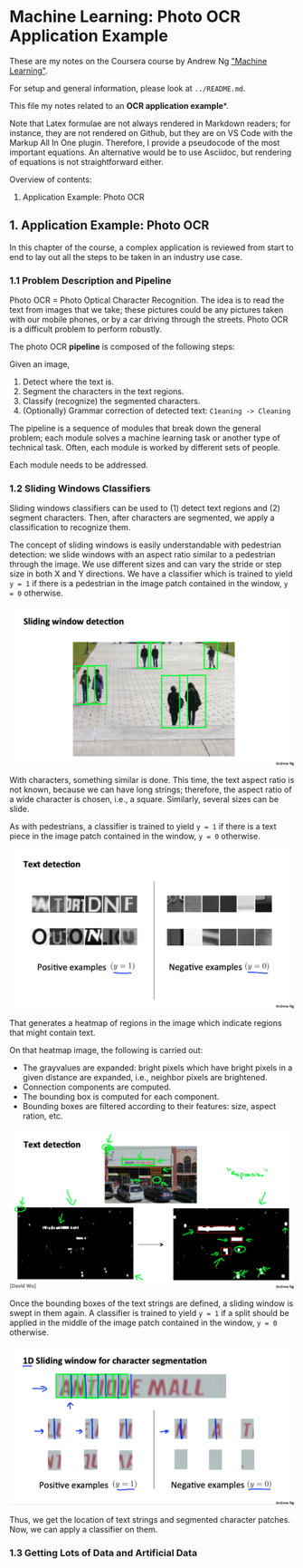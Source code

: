 # Machine Learning: Photo OCR Application Example

These are my notes on the Coursera course by Andrew Ng ["Machine Learning"](https://www.coursera.org/learn/machine-learning).

For setup and general information, please look at `../README.md`.

This file my notes related to an **OCR application example***.

Note that Latex formulae are not always rendered in Markdown readers; for instance, they are not rendered on Github, but they are on VS Code with the Markup All In One plugin.
Therefore, I provide a pseudocode of the most important equations.
An alternative would be to use Asciidoc, but rendering of equations is not straightforward either.

Overview of contents:

1. Application Example: Photo OCR

## 1. Application Example: Photo OCR

In this chapter of the course, a complex application is reviewed from start to end to lay out all the steps to be taken in an industry use case.

### 1.1 Problem Description and Pipeline

Photo OCR = Photo Optical Character Recognition. The idea is to read the text  from images that we take; these pictures could be any pictures taken with our mobile phones, or by a car driving through the streets. Photo OCR is a difficult problem to perform robustly.

The photo OCR **pipeline** is composed of the following steps:

Given an image,

1. Detect where the text is.
2. Segment the characters in the text regions.
3. Classify (recognize) the segmented characters.
4. (Optionally) Grammar correction of detected text: `C1eaning -> Cleaning`

The pipeline is a sequence of modules that break down the general problem; each module solves a machine learning task or another type of technical task. Often, each module is worked by different sets of people.

Each module needs to be addressed.

### 1.2 Sliding Windows Classifiers

Sliding windows classifiers can be used to (1) detect text regions and (2) segment characters. Then, after characters are segmented, we apply a classification to recognize them.

The concept of sliding windows is easily understandable with pedestrian detection: we slide windows with an aspect ratio similar to a pedestrian through the image. We use different sizes and can vary the stride or step size in both X and Y directions. We have a classifier which is trained to yield `y = 1` if there is a pedestrian in the image patch contained in the window, `y = 0` otherwise.

![Pedestrian Detection: Sliding Window](./pics/pedestrian_detection.png)

With characters, something similar is done. This time, the text aspect ratio is not known, because we can have long strings; therefore, the aspect ratio of a wide character is chosen, i.e., a square. Similarly, several sizes can be slide.

As with pedestrians, a classifier is trained to yield `y = 1` if there is a text piece in the image patch contained in the window, `y = 0` otherwise.

![Text Detection: Classification](./pics/text_detection_classification.png)

That generates a heatmap of regions in the image which indicate regions that might contain text.

On that heatmap image, the following is carried out:

- The grayvalues are expanded: bright pixels which have bright pixels in a given distance are expanded, i.e., neighbor pixels are brightened.
- Connection components are computed.
- The bounding box is computed for each component.
- Bounding boxes are filtered according to their features: size, aspect ration, etc.

![Text Detection: Heat Map](./pics/text_detection_heatmap.png)

Once the bounding boxes of the text strings are defined, a sliding window is swept in them again. A classifier is trained to yield `y = 1` if a split should be applied in the middle of the image patch contained in the window, `y = 0` otherwise.

![Text Detection: Segmentation](./pics/text_detection_segmentation.png)

Thus, we get the location of text strings and segmented character patches. Now, we can apply a classifier on them.

### 1.3 Getting Lots of Data and Artificial Data